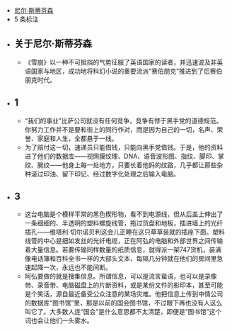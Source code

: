 - [尼尔·斯蒂芬森](https://www.amazon.cn/s/ref=as_li_ss_tl?_encoding=UTF8&camp=536&creative=3132&field-keywords=%E9%9B%AA%E5%B4%A9&linkCode=ur2&tag=llll1-23&url=search-alias%3Dbooks)
- 5 条标注
- ## 关于尼尔·斯蒂芬森
    - 《雪崩》以一种不可抵挡的气势征服了英语国家的读者，并迅速波及非英语国家与地区，成功地将科幻小说的重要流派“赛伯朋克”推进到了后赛伯朋克时代。
- ## 1
    - “我们的事业”比萨公司就没有任何竞争，竞争有悖于黑手党的道德规范。你努力工作并不是要和街上的同行作对，而是因为自己的一切，名声、荣誉、家庭和人生，全都悬于一线。
    - 为了赔付这一切，速递员只能借钱，只能向黑手党借钱。于是，他的资料进了他们的数据库——视网膜纹理、DNA、语音波形图、指纹、脚印、掌纹、腕纹——他身上每一处地方，只要长着他妈的纹路，几乎都让那些杂种滚过印油、留下印记、经过数字化处理之后输入电脑。
- ## 3
    - 这台电脑是个模样平常的黑色楔形物，看不到电源线，但从后盖上伸出了一条细细的、半透明的塑料螺旋线管，拖过货盘和地板，插进墙上的光纤插孔——维塔利·切尔诺贝利这会儿正睡在这只草草装就的插座下面。塑料线管的中心是细如发丝的光纤电缆，正在阿弘的电脑和外部世界之间传输着大量信息。若要传输同样数量的纸质信息，就得派一架747货机，装满像电话簿和百科全书一样的大部头文本，每隔几分钟就在他们的房间里急速起降一次，永远也不能间断。
    - 阿弘要做的就是搜集信息。所谓信息，可以是流言蜚语，也可以是录像带、录音带、电脑磁盘上的片断资料，或是某份文件的影印本，甚至可能是个笑话，源自最近备受公众注意的某场灾难。他把信息上传到中情公司的数据库“图书馆”里，那是以前的国会图书馆，不过眼下再也没有人这么叫它了。大多数人连“国会”是什么意思都不太清楚，即便是“图书馆”这个词也会让他们一头雾水。
